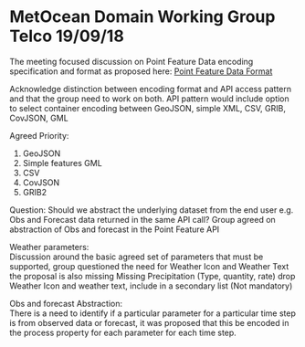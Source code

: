 
# MetOcean Domain Working Group Telco 19/09/18

The meeting focused discussion on Point Feature Data encoding specification and format as proposed here: [Point Feature Data Format](https://github.com/opengeospatial/weather-on-the-web/blob/master/Specification/Feature%20Data%20Format%20proposal.md)

Acknowledge distinction between encoding format and API access pattern and that the group need to work on both.
API pattern would include option to select container encoding between GeoJSON, simple XML, CSV, GRIB, CovJSON, GML

Agreed Priority: 
  1. GeoJSON
  2. Simple features GML
  3. CSV
  4. CovJSON
  5. GRIB2

Question: Should we abstract the underlying dataset from the end user e.g. Obs and Forecast data returned in the same API call?
Group agreed on abstraction of Obs and forecast in the Point Feature API

Weather parameters:<br>
Discussion around the basic agreed set of parameters that must be supported, group questioned the need for Weather Icon and Weather Text
the proposal is also missing Missing Precipitation (Type, quantity, rate)
drop Weather Icon and weather text, include in a secondary list (Not mandatory)

Obs and forecast Abstraction:<br>
There is a need to identify if a particular parameter for a particular time step is from observed data or forecast, it was proposed that this be encoded in the process property for each parameter for each time step.
